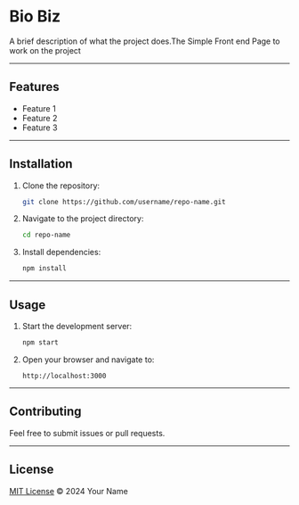 # **Bio Biz**

A brief description of what the project does.The Simple Front end Page to work on the project

---

## **Features**
- Feature 1
- Feature 2
- Feature 3

---

## **Installation**

1. Clone the repository:
   ```bash
   git clone https://github.com/username/repo-name.git
   ```
2. Navigate to the project directory:
   ```bash
   cd repo-name
   ```
3. Install dependencies:
   ```bash
   npm install
   ```

---

## **Usage**

1. Start the development server:
   ```bash
   npm start
   ```
2. Open your browser and navigate to:
   ```
   http://localhost:3000
   ```

---

## **Contributing**

Feel free to submit issues or pull requests.

---

## **License**

[MIT License](LICENSE) © 2024 Your Name

